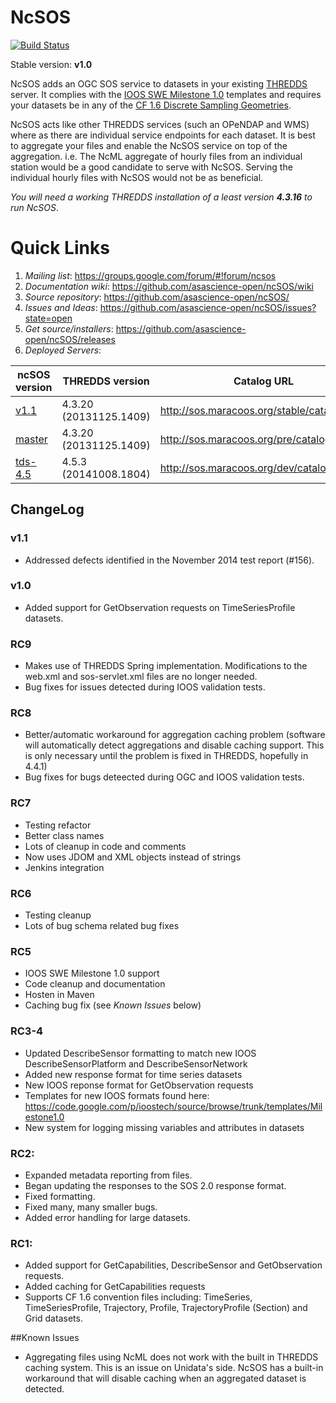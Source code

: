 # NcSOS

[![Build Status](https://travis-ci.org/asascience-open/ncSOS.png?branch=master)](https://travis-ci.org/asascience-open/ncSOS)

Stable version: **v1.0**

NcSOS adds an OGC SOS service to datasets in your existing [THREDDS](http://www.unidata.ucar.edu/projects/THREDDS/) server.  It complies with the [IOOS SWE Milestone 1.0](https://code.google.com/p/ioostech/source/browse/#svn%2Ftrunk%2Ftemplates%2FMilestone1.0) templates and requires your datasets be in any of the [CF 1.6 Discrete Sampling Geometries](http://cf-pcmdi.llnl.gov/documents/cf-conventions/1.6/cf-conventions.html#discrete-sampling-geometries).

NcSOS acts like other THREDDS services (such an OPeNDAP and WMS) where as there are individual service endpoints for each dataset.  It is best to aggregate your files and enable the NcSOS service on top of the aggregation.  i.e. The NcML aggregate of hourly files from an individual station would be a good candidate to serve with NcSOS.  Serving the individual hourly files with NcSOS would not be as beneficial.

_You will need a working THREDDS installation of a least version **4.3.16** to run NcSOS_.

# Quick Links
1. *Mailing list*: https://groups.google.com/forum/#!forum/ncsos
2. *Documentation wiki*: https://github.com/asascience-open/ncSOS/wiki
3. *Source repository*: https://github.com/asascience-open/ncSOS/
4. *Issues and Ideas*: https://github.com/asascience-open/ncSOS/issues?state=open
5. *Get source/installers*: https://github.com/asascience-open/ncSOS/releases
6. *Deployed Servers*:

| ncSOS version | THREDDS version        | Catalog URL                                     |
| ------------- | ---------------------- | ----------------------------------------------- |
| [v1.1](https://github.com/asascience-open/ncSOS/releases/tag/v1.1)           | 4.3.20 (20131125.1409) | http://sos.maracoos.org/stable/catalog.html     |
| [master](https://github.com/asascience-open/ncSOS/tree/master)        | 4.3.20 (20131125.1409) | http://sos.maracoos.org/pre/catalog.html        |
| [tds-4.5](https://github.com/asascience-open/ncSOS/tree/tds-4.5)     | 4.5.3 (20141008.1804) | http://sos.maracoos.org/dev/catalog.html        |

## ChangeLog

### v1.1
* Addressed defects identified in the November 2014 test report (#156).

### v1.0
* Added support for GetObservation requests on TimeSeriesProfile datasets.

### RC9
* Makes use of THREDDS Spring implementation. Modifications to the web.xml and sos-servlet.xml files are no longer needed.
* Bug fixes for issues detected during IOOS validation tests.

### RC8
* Better/automatic workaround for aggregation caching problem (software will automatically detect aggregations and disable caching support.  This is only necessary until the problem is fixed in THREDDS, hopefully in 4.4.1)
* Bug fixes for bugs deteected during OGC and IOOS validation tests.

### RC7
* Testing refactor
* Better class names
* Lots of cleanup in code and comments
* Now uses JDOM and XML objects instead of strings
* Jenkins integration

### RC6
* Testing cleanup
* Lots of bug schema related bug fixes

### RC5
* IOOS SWE Milestone 1.0 support
* Code cleanup and documentation
* Hosten in Maven
* Caching bug fix (see _Known Issues_ below)

### RC3-4
* Updated DescribeSensor formatting to match new IOOS DescribeSensorPlatform and DescribeSensorNetwork
* Added new response format for time series datasets
* New IOOS reponse format for GetObservation requests
* Templates for new IOOS formats found here: https://code.google.com/p/ioostech/source/browse/trunk/templates/Milestone1.0
* New system for logging missing variables and attributes in datasets 

### RC2:
* Expanded metadata reporting from files.
* Began updating the responses to the SOS 2.0 response format.
* Fixed formatting.
* Fixed many, many smaller bugs.
* Added error handling for large datasets.

### RC1:
* Added support for GetCapabilities, DescribeSensor and GetObservation requests.
* Added caching for GetCapabilities requests
* Supports CF 1.6 convention files including: TimeSeries, TimeSeriesProfile, Trajectory, Profile, TrajectoryProfile (Section) and Grid datasets.

##Known Issues
* Aggregating files using NcML does not work with the built in THREDDS caching system.  This is an issue on Unidata's side.  NcSOS has a built-in workaround that will disable caching when an aggregated dataset is detected.
